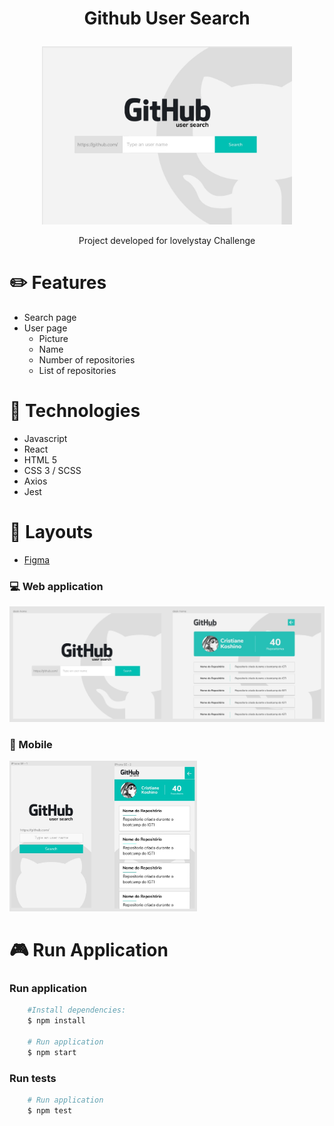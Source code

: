 # <p align="center"> Github User Search </p>

<p align="center">
<img src="./src/assets/home.jpg" width="400" />
</p>

<p align="center">Project developed for lovelystay Challenge</p>

# :pencil2: Features

* Search page
* User page
  * Picture
  * Name
  * Number of repositories
  * List of repositories

# :rocket: Technologies

* Javascript
* React
* HTML 5
* CSS 3 / SCSS
* Axios
* Jest

# :art: Layouts

 * [Figma](https://www.figma.com/file/ccDh3vxrNmU9lrrzJqETVy/layout?node-id=0%3A1)

### :computer: Web application

<p align="left">
<img src="./src/assets/layout-desk.jpg" width="550" />
</p>

### :iphone: Mobile

<p align="left">
<img src="./src/assets/layout-mobile.jpg" width="300" />
</p>

#  :video_game: Run Application

### Run application

```bash
    #Install dependencies:
    $ npm install

    # Run application
    $ npm start
```
### Run tests

```bash
    # Run application
    $ npm test
```
